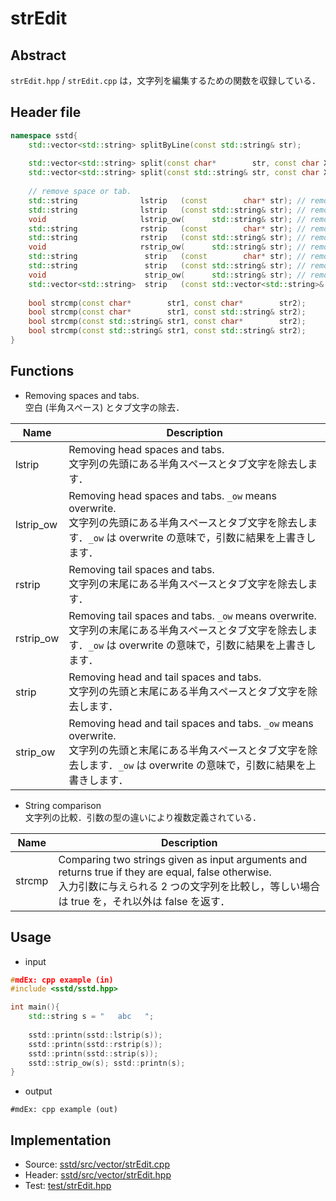 # strEdit
## Abstract
`strEdit.hpp` / `strEdit.cpp` は，文字列を編集するための関数を収録している．

## Header file
```cpp
namespace sstd{
    std::vector<std::string> splitByLine(const std::string& str);
    
    std::vector<std::string> split(const char*        str, const char X);
    std::vector<std::string> split(const std::string& str, const char X);
    
    // remove space or tab.
    std::string              lstrip   (const        char* str); // removing head spaces
    std::string              lstrip   (const std::string& str); // removing head spaces
    void                     lstrip_ow(      std::string& str); // removing head spaces. ow: overwrite
    std::string              rstrip   (const        char* str); // removing tail spaces
    std::string              rstrip   (const std::string& str); // removing tail spaces
    void                     rstrip_ow(      std::string& str); // removing tail spaces. ow: overwrite
    std::string               strip   (const        char* str); // removing head and tail tab and spaces
    std::string               strip   (const std::string& str); // removing head and tail tab and spaces
    void                      strip_ow(      std::string& str); // removing head and tail tab and spaces. ow: overwrite
    std::vector<std::string>  strip   (const std::vector<std::string>& vec); // -> strip(str) // removing head and tail spaces
    
    bool strcmp(const char*        str1, const char*        str2);
    bool strcmp(const char*        str1, const std::string& str2);
    bool strcmp(const std::string& str1, const char*        str2);
    bool strcmp(const std::string& str1, const std::string& str2);
}
```

## Functions
- Removing spaces and tabs.  
  空白 (半角スペース) とタブ文字の除去．

| Name | Description |
| --- | --- |
| lstrip    | Removing head spaces and tabs.<br/>文字列の先頭にある半角スペースとタブ文字を除去します． |
| lstrip_ow | Removing head spaces and tabs. `_ow` means overwrite.<br/>文字列の先頭にある半角スペースとタブ文字を除去します．`_ow` は overwrite の意味で，引数に結果を上書きします． |
| rstrip    | Removing tail spaces and tabs.<br/>文字列の末尾にある半角スペースとタブ文字を除去します． |
| rstrip_ow | Removing tail spaces and tabs. `_ow` means overwrite.<br/>文字列の末尾にある半角スペースとタブ文字を除去します．`_ow` は overwrite の意味で，引数に結果を上書きします． |
| strip     | Removing head and tail spaces and tabs.<br/>文字列の先頭と末尾にある半角スペースとタブ文字を除去します． |
| strip_ow  | Removing head and tail spaces and tabs. `_ow` means overwrite.<br/>文字列の先頭と末尾にある半角スペースとタブ文字を除去します．`_ow` は overwrite の意味で，引数に結果を上書きします． |

- String comparison  
  文字列の比較．引数の型の違いにより複数定義されている．

| Name | Description |
| --- | --- |
| strcmp | Comparing two strings given as input arguments and returns true if they are equal, false otherwise.<br/>入力引数に与えられる 2 つの文字列を比較し，等しい場合は true を，それ以外は false を返す． |

## Usage
- input
```cpp
#mdEx: cpp example (in)
#include <sstd/sstd.hpp>

int main(){
    std::string s = "   abc   ";
    
    sstd::printn(sstd::lstrip(s));
    sstd::printn(sstd::rstrip(s));
    sstd::printn(sstd::strip(s));
    sstd::strip_ow(s); sstd::printn(s);
}
```
- output  
```
#mdEx: cpp example (out)
```

## Implementation
- Source: [sstd/src/vector/strEdit.cpp](https://github.com/admiswalker/SubStandardLibrary-SSTD-/blob/master/sstd/src/strEdit.cpp)
- Header: [sstd/src/vector/strEdit.hpp](https://github.com/admiswalker/SubStandardLibrary-SSTD-/blob/master/sstd/src/strEdit.hpp)
- Test: [test/strEdit.hpp](https://github.com/admiswalker/SubStandardLibrary-SSTD-/blob/master/test/strEdit.hpp)

